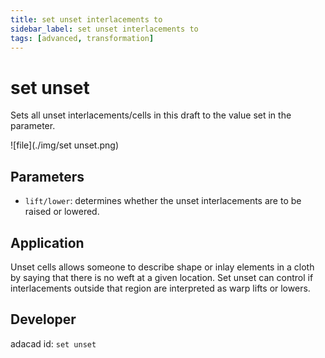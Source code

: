 ```yaml
---
title: set unset interlacements to
sidebar_label: set unset interlacements to
tags: [advanced, transformation]
---
```

# set unset
Sets all unset interlacements/cells in this draft to the value set in the parameter.

![file](./img/set unset.png)

## Parameters
- `lift/lower`: determines whether the unset interlacements are to be raised or lowered. 


## Application
Unset cells allows someone to describe shape or inlay elements in a cloth by saying that there is no weft at a given location. Set unset can control if interlacements outside that region are interpreted as warp lifts or lowers. 
## Developer
adacad id: `set unset`
